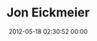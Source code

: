 ---
title: "Jon Eickmeier"
date: 2012-05-18 02:30:52 00:00
permalink: /jeickmeier
twitter: "jeickmeier"
likes: [333]
id: 170
gravatar: "http://www.gravatar.com/avatar/a859e8482bae3635195669fa97a7b971"
---